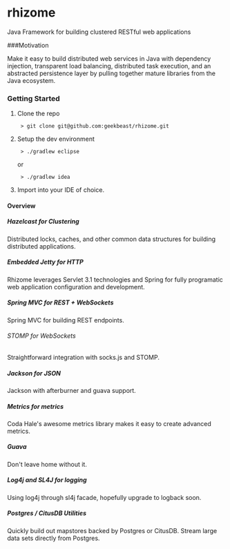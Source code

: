rhizome
=======

Java Framework for building clustered RESTful web applications

###Motivation

Make it easy to build distributed web services in Java with dependency injection, transparent load balancing, distributed task execution, and an abstracted persistence layer by pulling together mature libraries from the Java ecosystem.

### Getting Started

1. Clone the repo

		> git clone git@github.com:geekbeast/rhizome.git

2. Setup the dev environment

		> ./gradlew eclipse

	or

		> ./gradlew idea

3. Import into your IDE of choice.

#### Overview

##### Hazelcast for Clustering

Distributed locks, caches, and other common data structures for building distributed applications.

##### Embedded Jetty for HTTP

Rhizome leverages Servlet 3.1 technologies and Spring for fully programatic web application configuration and development.  

##### Spring MVC for REST + WebSockets

Spring MVC for building REST endpoints.

###### STOMP for WebSockets

Straightforward integration with socks.js and STOMP.

##### Jackson for JSON

Jackson with afterburner and guava support.

##### Metrics for metrics

Coda Hale's awesome metrics library makes it easy to create advanced metrics.

##### Guava

Don't leave home without it.

##### Log4j and SL4J for logging

Using log4j through sl4j facade, hopefully upgrade to logback soon.


##### Postgres / CitusDB Utilities

Quickly build out mapstores backed by Postgres or CitusDB. Stream large data sets directly from Postgres.

